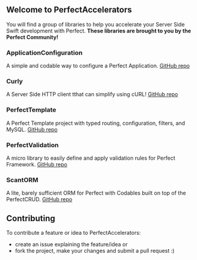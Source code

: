 ## Welcome to  PerfectAccelerators

You will find a group of libraries to help you accelerate your Server Side Swift development with Perfect.
**These libraries are brought to you by the Perfect Community!**

### ApplicationConfiguration

A simple and codable way to configure a Perfect Application.
[GitHub repo](https://github.com/PerfectAccelerators/ApplicationConfiguration)

### Curly

A Server Side HTTP client tthat can simplify using cURL!
[GitHub repo](https://github.com/PerfectAccelerators/curly)

### PerfectTemplate

A Perfect Template project with typed routing, configuration, filters, and MySQL.
[GitHub repo](https://github.com/PerfectAccelerators/PerfectTemplate)

### PerfectValidation

A micro library to easily define and apply validation rules for Perfect Framework.
[GitHub repo](https://github.com/PerfectAccelerators/PerfectValidation)

### ScantORM

A lite, barely sufficient ORM for Perfect with Codables built on top of the PerfectCRUD.
[GitHub repo](https://github.com/PerfectAccelerators/ScantORM)


## Contributing

To contribute a feature or idea to PerfectAccelerators:
- create an issue explaining the feature/idea or
- fork the project, make your changes and submit a pull request :)
